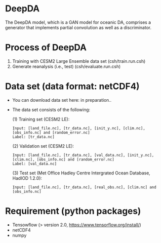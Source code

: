# DeepDA

The DeepDA model, which is a GAN model for oceanic DA, comprises a generator that implements partial convolution as well as a discriminator.

# Process of DeepDA

  1. Training with CESM2 Large Ensemble data set (csh/train.run.csh)
  2. Generate reanalysis (i.e., test) (csh/evaluate.run.csh)

# Data set (data format: netCDF4)

  - You can download data set here: in preparation..
  
  - The data set consists of the following:
  
    (1) Training set (CESM2 LE):
        
        Input: [land_file.nc], [tr_data.nc], [init_y.nc], [clim.nc], [obs_info.nc] and [random_error.nc]
        Label: [tr_data.nc]
        
    (2) Validation set (CESM2 LE):
        
        Input: [land_file.nc], [tr_data.nc], [val_data.nc], [init_y.nc], [clim.nc], [obs_info.nc] and [random_error.nc]
        Label: [val_data.nc]
        
    (3) Test set (Met Office Hadley Centre Intergrated Ocean Database, HadIOD 1.2.0):
        
        Input: [land_file.nc], [tr_data.nc], [real_obs.nc], [clim.nc] and [obs_info.nc]


# Requirement (python packages)
  - Tensowflow (> version 2.0, https://www.tensorflow.org/install/)
  - netCDF4
  - numpy
